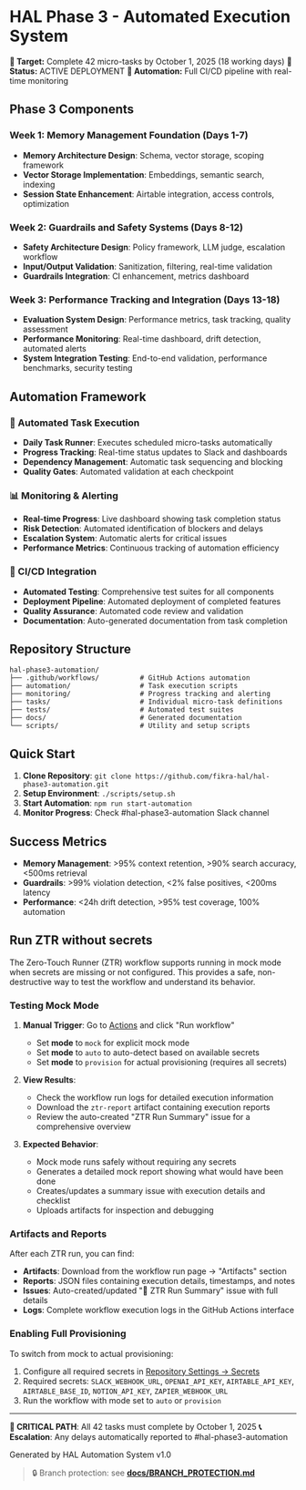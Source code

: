 # HAL Phase 3 - Automated Execution System

**🎯 Target:** Complete 42 micro-tasks by October 1, 2025 (18 working days)
**🚀 Status:** ACTIVE DEPLOYMENT 
**🔄 Automation:** Full CI/CD pipeline with real-time monitoring

## Phase 3 Components

### Week 1: Memory Management Foundation (Days 1-7)
- **Memory Architecture Design**: Schema, vector storage, scoping framework
- **Vector Storage Implementation**: Embeddings, semantic search, indexing
- **Session State Enhancement**: Airtable integration, access controls, optimization

### Week 2: Guardrails and Safety Systems (Days 8-12)  
- **Safety Architecture Design**: Policy framework, LLM judge, escalation workflow
- **Input/Output Validation**: Sanitization, filtering, real-time validation
- **Guardrails Integration**: CI enhancement, metrics dashboard

### Week 3: Performance Tracking and Integration (Days 13-18)
- **Evaluation System Design**: Performance metrics, task tracking, quality assessment
- **Performance Monitoring**: Real-time dashboard, drift detection, automated alerts
- **System Integration Testing**: End-to-end validation, performance benchmarks, security testing

## Automation Framework

### 🤖 Automated Task Execution
- **Daily Task Runner**: Executes scheduled micro-tasks automatically
- **Progress Tracking**: Real-time status updates to Slack and dashboards
- **Dependency Management**: Automatic task sequencing and blocking
- **Quality Gates**: Automated validation at each checkpoint

### 📊 Monitoring & Alerting
- **Real-time Progress**: Live dashboard showing task completion status
- **Risk Detection**: Automated identification of blockers and delays
- **Escalation System**: Automatic alerts for critical issues
- **Performance Metrics**: Continuous tracking of automation efficiency

### 🔄 CI/CD Integration
- **Automated Testing**: Comprehensive test suites for all components
- **Deployment Pipeline**: Automated deployment of completed features
- **Quality Assurance**: Automated code review and validation
- **Documentation**: Auto-generated documentation from task completion

## Repository Structure

```
hal-phase3-automation/
├── .github/workflows/          # GitHub Actions automation
├── automation/                 # Task execution scripts
├── monitoring/                 # Progress tracking and alerting
├── tasks/                      # Individual micro-task definitions
├── tests/                      # Automated test suites  
├── docs/                       # Generated documentation
└── scripts/                    # Utility and setup scripts
```

## Quick Start

1. **Clone Repository**: `git clone https://github.com/fikra-hal/hal-phase3-automation.git`
2. **Setup Environment**: `./scripts/setup.sh`
3. **Start Automation**: `npm run start-automation`
4. **Monitor Progress**: Check #hal-phase3-automation Slack channel

## Success Metrics

- **Memory Management**: >95% context retention, >90% search accuracy, <500ms retrieval
- **Guardrails**: >99% violation detection, <2% false positives, <200ms latency
- **Performance**: <24h drift detection, >95% test coverage, 100% automation

## Run ZTR without secrets

The Zero-Touch Runner (ZTR) workflow supports running in mock mode when secrets are missing or not configured. This provides a safe, non-destructive way to test the workflow and understand its behavior.

### Testing Mock Mode

1. **Manual Trigger**: Go to [Actions](../../actions/workflows/provision-make.yml) and click "Run workflow"
   - Set **mode** to `mock` for explicit mock mode
   - Set **mode** to `auto` to auto-detect based on available secrets
   - Set **mode** to `provision` for actual provisioning (requires all secrets)

2. **View Results**:
   - Check the workflow run logs for detailed execution information
   - Download the `ztr-report` artifact containing execution reports
   - Review the auto-created "ZTR Run Summary" issue for a comprehensive overview

3. **Expected Behavior**:
   - Mock mode runs safely without requiring any secrets
   - Generates a detailed mock report showing what would have been done
   - Creates/updates a summary issue with execution details and checklist
   - Uploads artifacts for inspection and debugging

### Artifacts and Reports

After each ZTR run, you can find:
- **Artifacts**: Download from the workflow run page → "Artifacts" section
- **Reports**: JSON files containing execution details, timestamps, and notes
- **Issues**: Auto-created/updated "🤖 ZTR Run Summary" issue with full details
- **Logs**: Complete workflow execution logs in the GitHub Actions interface

### Enabling Full Provisioning

To switch from mock to actual provisioning:
1. Configure all required secrets in [Repository Settings → Secrets](../../settings/secrets/actions)
2. Required secrets: `SLACK_WEBHOOK_URL`, `OPENAI_API_KEY`, `AIRTABLE_API_KEY`, `AIRTABLE_BASE_ID`, `NOTION_API_KEY`, `ZAPIER_WEBHOOK_URL`
3. Run the workflow with mode set to `auto` or `provision`

---
**🚨 CRITICAL PATH**: All 42 tasks must complete by October 1, 2025
**📞 Escalation**: Any delays automatically reported to #hal-phase3-automation

Generated by HAL Automation System v1.0

> 🔒 Branch protection: see **[docs/BRANCH_PROTECTION.md](docs/BRANCH_PROTECTION.md)**
